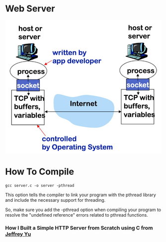 # Web Server



![Web Server](internet.jpg)

# How To Compile

```
gcc server.c -o server -pthread
```

This option tells the compiler to link your program with the pthread library and include the necessary support for threading.

So, make sure you add the -pthread option when compiling your program to resolve the "undefined reference" errors related to pthread functions.


### How I Built a Simple HTTP Server from Scratch using C from [Jeffrey Yu](https://dev.to/jeffreythecoder/how-i-built-a-simple-http-server-from-scratch-using-c-739)
